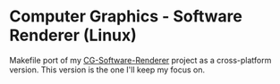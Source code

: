 # Computer Graphics - Software Renderer (Linux)
Makefile port of my [CG-Software-Renderer](https://github.com/GalGR/CG-Software-Renderer) project as a cross-platform version.
This version is the one I'll keep my focus on.
